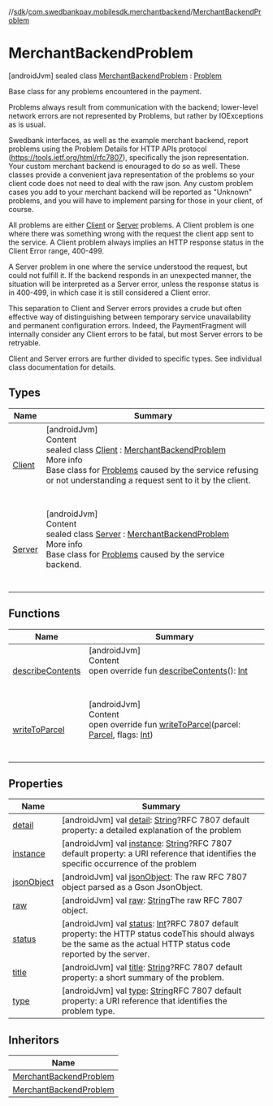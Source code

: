 //[sdk](../../../index.md)/[com.swedbankpay.mobilesdk.merchantbackend](../index.md)/[MerchantBackendProblem](index.md)



# MerchantBackendProblem  
 [androidJvm] sealed class [MerchantBackendProblem](index.md) : [Problem](../../com.swedbankpay.mobilesdk/-problem/index.md)

Base class for any problems encountered in the payment.



Problems always result from communication with the backend; lower-level network errors are not represented by Problems, but rather by IOExceptions as is usual.



Swedbank interfaces, as well as the example merchant backend, report problems using the Problem Details for HTTP APIs protocol (https://tools.ietf.org/html/rfc7807), specifically the json representation. Your custom merchant backend is enouraged to do so as well. These classes provide a convenient java representation of the problems so your client code does not need to deal with the raw json. Any custom problem cases you add to your merchant backend will be reported as "Unknown" problems, and you will have to implement parsing for those in your client, of course.



All problems are either [Client](-client/index.md) or [Server](-server/index.md) problems. A Client problem is one where there was something wrong with the request the client app sent to the service. A Client problem always implies an HTTP response status in the Client Error range, 400-499.



A Server problem in one where the service understood the request, but could not fulfill it. If the backend responds in an unexpected manner, the situation will be interpreted as a Server error, unless the response status is in 400-499, in which case it is still considered a Client error.



This separation to Client and Server errors provides a crude but often effective way of distinguishing between temporary service unavailability and permanent configuration errors. Indeed, the PaymentFragment will internally consider any Client errors to be fatal, but most Server errors to be retryable.



Client and Server errors are further divided to specific types. See individual class documentation for details.

   


## Types  
  
|  Name |  Summary | 
|---|---|
| <a name="com.swedbankpay.mobilesdk.merchantbackend/MerchantBackendProblem.Client///PointingToDeclaration/"></a>[Client](-client/index.md)| <a name="com.swedbankpay.mobilesdk.merchantbackend/MerchantBackendProblem.Client///PointingToDeclaration/"></a>[androidJvm]  <br>Content  <br>sealed class [Client](-client/index.md) : [MerchantBackendProblem](index.md)  <br>More info  <br>Base class for [Problems](index.md) caused by the service refusing or not understanding a request sent to it by the client.  <br><br><br>|
| <a name="com.swedbankpay.mobilesdk.merchantbackend/MerchantBackendProblem.Server///PointingToDeclaration/"></a>[Server](-server/index.md)| <a name="com.swedbankpay.mobilesdk.merchantbackend/MerchantBackendProblem.Server///PointingToDeclaration/"></a>[androidJvm]  <br>Content  <br>sealed class [Server](-server/index.md) : [MerchantBackendProblem](index.md)  <br>More info  <br>Base class for [Problems](index.md) caused by the service backend.  <br><br><br>|


## Functions  
  
|  Name |  Summary | 
|---|---|
| <a name="com.swedbankpay.mobilesdk/Problem/describeContents/#/PointingToDeclaration/"></a>[describeContents](../../com.swedbankpay.mobilesdk/-problem/describe-contents.md)| <a name="com.swedbankpay.mobilesdk/Problem/describeContents/#/PointingToDeclaration/"></a>[androidJvm]  <br>Content  <br>open override fun [describeContents](../../com.swedbankpay.mobilesdk/-problem/describe-contents.md)(): [Int](https://kotlinlang.org/api/latest/jvm/stdlib/kotlin/-int/index.html)  <br><br><br>|
| <a name="com.swedbankpay.mobilesdk.merchantbackend/MerchantBackendProblem/writeToParcel/#android.os.Parcel#kotlin.Int/PointingToDeclaration/"></a>[writeToParcel](write-to-parcel.md)| <a name="com.swedbankpay.mobilesdk.merchantbackend/MerchantBackendProblem/writeToParcel/#android.os.Parcel#kotlin.Int/PointingToDeclaration/"></a>[androidJvm]  <br>Content  <br>open override fun [writeToParcel](write-to-parcel.md)(parcel: [Parcel](https://developer.android.com/reference/kotlin/android/os/Parcel.html), flags: [Int](https://kotlinlang.org/api/latest/jvm/stdlib/kotlin/-int/index.html))  <br><br><br>|


## Properties  
  
|  Name |  Summary | 
|---|---|
| <a name="com.swedbankpay.mobilesdk.merchantbackend/MerchantBackendProblem/detail/#/PointingToDeclaration/"></a>[detail](index.md#%5Bcom.swedbankpay.mobilesdk.merchantbackend%2FMerchantBackendProblem%2Fdetail%2F%23%2FPointingToDeclaration%2F%5D%2FProperties%2F2101262426)| <a name="com.swedbankpay.mobilesdk.merchantbackend/MerchantBackendProblem/detail/#/PointingToDeclaration/"></a> [androidJvm] val [detail](index.md#%5Bcom.swedbankpay.mobilesdk.merchantbackend%2FMerchantBackendProblem%2Fdetail%2F%23%2FPointingToDeclaration%2F%5D%2FProperties%2F2101262426): [String](https://kotlinlang.org/api/latest/jvm/stdlib/kotlin/-string/index.html)?RFC 7807 default property: a detailed explanation of the problem   <br>|
| <a name="com.swedbankpay.mobilesdk.merchantbackend/MerchantBackendProblem/instance/#/PointingToDeclaration/"></a>[instance](index.md#%5Bcom.swedbankpay.mobilesdk.merchantbackend%2FMerchantBackendProblem%2Finstance%2F%23%2FPointingToDeclaration%2F%5D%2FProperties%2F2101262426)| <a name="com.swedbankpay.mobilesdk.merchantbackend/MerchantBackendProblem/instance/#/PointingToDeclaration/"></a> [androidJvm] val [instance](index.md#%5Bcom.swedbankpay.mobilesdk.merchantbackend%2FMerchantBackendProblem%2Finstance%2F%23%2FPointingToDeclaration%2F%5D%2FProperties%2F2101262426): [String](https://kotlinlang.org/api/latest/jvm/stdlib/kotlin/-string/index.html)?RFC 7807 default property: a URI reference that identifies the specific occurrence of the problem   <br>|
| <a name="com.swedbankpay.mobilesdk.merchantbackend/MerchantBackendProblem/jsonObject/#/PointingToDeclaration/"></a>[jsonObject](index.md#%5Bcom.swedbankpay.mobilesdk.merchantbackend%2FMerchantBackendProblem%2FjsonObject%2F%23%2FPointingToDeclaration%2F%5D%2FProperties%2F2101262426)| <a name="com.swedbankpay.mobilesdk.merchantbackend/MerchantBackendProblem/jsonObject/#/PointingToDeclaration/"></a> [androidJvm] val [jsonObject](index.md#%5Bcom.swedbankpay.mobilesdk.merchantbackend%2FMerchantBackendProblem%2FjsonObject%2F%23%2FPointingToDeclaration%2F%5D%2FProperties%2F2101262426): The raw RFC 7807 object parsed as a Gson JsonObject.   <br>|
| <a name="com.swedbankpay.mobilesdk.merchantbackend/MerchantBackendProblem/raw/#/PointingToDeclaration/"></a>[raw](index.md#%5Bcom.swedbankpay.mobilesdk.merchantbackend%2FMerchantBackendProblem%2Fraw%2F%23%2FPointingToDeclaration%2F%5D%2FProperties%2F2101262426)| <a name="com.swedbankpay.mobilesdk.merchantbackend/MerchantBackendProblem/raw/#/PointingToDeclaration/"></a> [androidJvm] val [raw](index.md#%5Bcom.swedbankpay.mobilesdk.merchantbackend%2FMerchantBackendProblem%2Fraw%2F%23%2FPointingToDeclaration%2F%5D%2FProperties%2F2101262426): [String](https://kotlinlang.org/api/latest/jvm/stdlib/kotlin/-string/index.html)The raw RFC 7807 object.   <br>|
| <a name="com.swedbankpay.mobilesdk.merchantbackend/MerchantBackendProblem/status/#/PointingToDeclaration/"></a>[status](index.md#%5Bcom.swedbankpay.mobilesdk.merchantbackend%2FMerchantBackendProblem%2Fstatus%2F%23%2FPointingToDeclaration%2F%5D%2FProperties%2F2101262426)| <a name="com.swedbankpay.mobilesdk.merchantbackend/MerchantBackendProblem/status/#/PointingToDeclaration/"></a> [androidJvm] val [status](index.md#%5Bcom.swedbankpay.mobilesdk.merchantbackend%2FMerchantBackendProblem%2Fstatus%2F%23%2FPointingToDeclaration%2F%5D%2FProperties%2F2101262426): [Int](https://kotlinlang.org/api/latest/jvm/stdlib/kotlin/-int/index.html)?RFC 7807 default property: the HTTP status codeThis should always be the same as the actual HTTP status code reported by the server.   <br>|
| <a name="com.swedbankpay.mobilesdk.merchantbackend/MerchantBackendProblem/title/#/PointingToDeclaration/"></a>[title](index.md#%5Bcom.swedbankpay.mobilesdk.merchantbackend%2FMerchantBackendProblem%2Ftitle%2F%23%2FPointingToDeclaration%2F%5D%2FProperties%2F2101262426)| <a name="com.swedbankpay.mobilesdk.merchantbackend/MerchantBackendProblem/title/#/PointingToDeclaration/"></a> [androidJvm] val [title](index.md#%5Bcom.swedbankpay.mobilesdk.merchantbackend%2FMerchantBackendProblem%2Ftitle%2F%23%2FPointingToDeclaration%2F%5D%2FProperties%2F2101262426): [String](https://kotlinlang.org/api/latest/jvm/stdlib/kotlin/-string/index.html)?RFC 7807 default property: a short summary of the problem.   <br>|
| <a name="com.swedbankpay.mobilesdk.merchantbackend/MerchantBackendProblem/type/#/PointingToDeclaration/"></a>[type](index.md#%5Bcom.swedbankpay.mobilesdk.merchantbackend%2FMerchantBackendProblem%2Ftype%2F%23%2FPointingToDeclaration%2F%5D%2FProperties%2F2101262426)| <a name="com.swedbankpay.mobilesdk.merchantbackend/MerchantBackendProblem/type/#/PointingToDeclaration/"></a> [androidJvm] val [type](index.md#%5Bcom.swedbankpay.mobilesdk.merchantbackend%2FMerchantBackendProblem%2Ftype%2F%23%2FPointingToDeclaration%2F%5D%2FProperties%2F2101262426): [String](https://kotlinlang.org/api/latest/jvm/stdlib/kotlin/-string/index.html)RFC 7807 default property: a URI reference that identifies the problem type.   <br>|


## Inheritors  
  
|  Name | 
|---|
| <a name="com.swedbankpay.mobilesdk.merchantbackend/MerchantBackendProblem.Client///PointingToDeclaration/"></a>[MerchantBackendProblem](-client/index.md)|
| <a name="com.swedbankpay.mobilesdk.merchantbackend/MerchantBackendProblem.Server///PointingToDeclaration/"></a>[MerchantBackendProblem](-server/index.md)|

